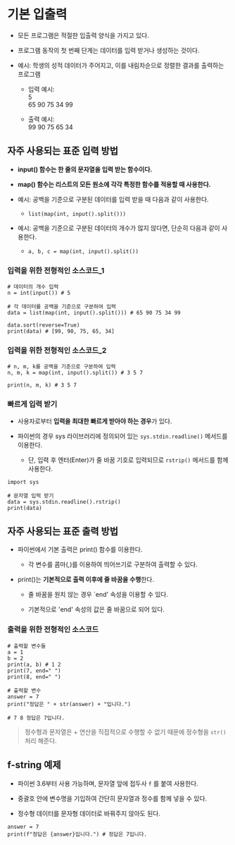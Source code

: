 # 기본 입출력

- 모든 프로그램은 적절한 입출력 양식을 가지고 있다.

- 프로그램 동작의 첫 번째 단계는 데이터를 입력 받거나 생성하는 것이다.

- 예시: 학생의 성적 데이터가 주어지고, 이를 내림차순으로 정렬한 결과를 출력하는 프로그램

    - 입력 예시: <br>
    5<br>
    65 90 75 34 99

    - 출력 예시: <br>
    99 90 75 65 34

## 자주 사용되는 표준 입력 방법

- **input() 함수는 한 줄의 문자열을 입력 받는 함수이다.**

- **map() 함수는 리스트의 모든 원소에 각각 특정한 함수를 적용할 때 사용한다.**

- 예시: 공백을 기준으로 구분된 데이터를 입력 받을 때 다음과 같이 사용한다.

    - `list(map(int, input().split()))`

- 예시: 공백을 기준으로 구분된 데이터의 개수가 많지 않다면, 단순히 다음과 같이 사용한다.

    - `a, b, c = map(int, input().split())`

### 입력을 위한 전형적인 소스코드_1

```
# 데이터의 개수 입력
n = int(input()) # 5

# 각 데이터를 공백을 기준으로 구분하여 입력
data = list(map(int, input().split())) # 65 90 75 34 99

data.sort(reverse=True)
print(data) # [99, 90, 75, 65, 34]
```

### 입력을 위한 전형적인 소스코드_2

```
# n, m, k를 공백을 기준으로 구분하여 입력
n, m, k = map(int, input().split()) # 3 5 7

print(n, m, k) # 3 5 7
```

### 빠르게 입력 받기

- 사용자로부터 **입력을 최대한 빠르게 받아야 하는 경우**가 있다.

- 파이썬의 경우 sys 라이브러리에 정의되어 있는 `sys.stdin.readline()` 메서드를 이용한다.

    - 단, 입력 후 엔터(Enter)가 줄 바꿈 기호로 입력되므로 `rstrip()` 메서드를 함께 사용한다.

```
import sys

# 문자열 입력 받기
data = sys.stdin.readline().rstrip()
print(data)
```

## 자주 사용되는 표준 출력 방법

- 파이썬에서 기본 출력은 print() 함수를 이용한다.

    - 각 변수를 콤마(,)를 이용하여 띄어쓰기로 구분하여 출력할 수 있다.

- print()는 **기본적으로 출력 이후에 줄 바꿈을 수행**한다.

    - 줄 바꿈을 원치 않는 경우 `end' 속성을 이용할 수 있다.
    
    - 기본적으로 'end' 속성의 값은 줄 바꿈으로 되어 있다.

### 출력을 위한 전형적인 소스코드

```
# 출력할 변수들
a = 1
b = 2
print(a, b) # 1 2
print(7, end=" ")
print(8, end=" ")

# 출력할 변수
answer = 7
print("정답은 " + str(answer) + "입니다.")

# 7 8 정답은 7입니다.
```

> 정수형과 문자열은 + 연산을 직접적으로 수행할 수 없기 때문에 정수형을 `str()` 처리 해준다.

## f-string 예제

- 파이썬 3.6부터 사용 가능하며, 문자열 앞에 접두사 `f` 를 붙여 사용한다.

- 중괄호 안에 변수명을 기입하여 간단히 문자열과 정수를 함께 넣을 수 있다.

- 정수형 데이터를 문자형 데이터로 바꿔주지 않아도 된다.

```
answer = 7
print(f"정답은 {answer}입니다.") # 정답은 7입니다.
```